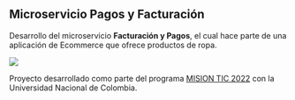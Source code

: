 ## Microservicio Pagos y Facturación

Desarrollo del microservicio **Facturación y Pagos**, el cual hace parte de una aplicación de Ecommerce que ofrece productos de ropa.


![](https://lh5.googleusercontent.com/ZfJuRVZ2FPOURaLCVMkVNj7GatN2DS7dZJxhHKPU3FHZMLX-CH9RjlQ2bzYi_wIOEp3hnWkpxKV9MTevjIT0=w1360-h643)

Proyecto desarrollado como parte del programa [MISION TIC 2022](https://www.misiontic2022.gov.co/portal/) con la Universidad Nacional de Colombia.
